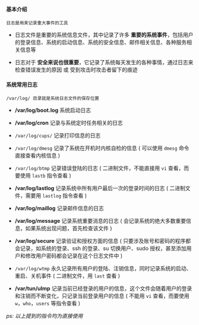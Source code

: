 
#### **基本介绍**
	日志是用来记录重大事件的工具

- 日志文件是重要的系统信息文件，其中记录了许多 **重要的系统事件**，包括用户的登录信息、系统的启动信息、系统的安全信息、邮件相关信息、各种服务相关信息等

- 日志对于 **安全来说也很重要**，它记录了系统每天发生的各种事情，通过日志来检查错误发生的原因 或 受到攻击时攻击者留下的痕迹


#### **系统常用日志**
	/var/log/ 目录就是系统日志文件的保存位置

- **/var/log/boot.log**      系统启动日志

- **/var/log/cron**             记录与系统定时任务相关的日志

- `/var/log/cups/`         记录打印信息的日志

- `/var/log/dmesg`         记录了系统在开机时内核自检的信息 
	( 可以使用 `dmesg` 命令直接查看内核信息 )

- `/var/log/btmp`           记录错误登陆的日志 
	( 二进制文件，不能直接用 `vi` 查看，而要使用 `lastb` 指令查看 )

- **/var/log/lastlog**          记录系统中所有用户最后一次的登录时间的日志 
	( 二进制文件，需要用 `lastlog` 指令查看 )

- **/var/log/maillog**        记录邮件信息的日志

- **/var/log/message**      记录系统重要消息的日志
	( 会记录系统的绝大多数重要信息，如果系统出现问题，首先检查该文件 )

- **/var/log/secure**          记录验证和授权方面的信息
		( 只要涉及账号和密码的程序都会记录，如系统的登录、ssh 的登录、su 切换用户、sudo 授权，甚至添加用户和修改用户密码都会记录在这个日志文件中 )

- `/var/log/wtmp`           永久记录所有用户的登陆、注销信息，同时记录系统的启动、重启、关机事件
	( 二进制文件，用 `last` 查看 )

- **/var/tun/ulmp**           记录当前已经登录的用户的信息，这个文件会随着用户的登录和注销而不断变化，只记录当前登录用户的信息
	( 不能用 `vi` 查看，而要使用 `w`，`who`，`users` 等指令查看 )

*ps:    以上提到的指令均为直接使用*




